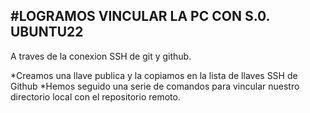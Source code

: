 #LOGRAMOS VINCULAR LA PC CON S.0. UBUNTU22
---
A traves de la conexion SSH de git y github.

*Creamos una llave publica y la copiamos en la lista de llaves SSH de Github
*Hemos seguido una serie de comandos para vincular nuestro directorio local con el repositorio remoto.


